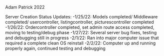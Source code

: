 Adam Patrick 2022

Server Creation Status Updates:
-1/25/22: Models completed/ Middleware completed/ usercontroller, listingcontroller, picturescontroller completed
-1/26/22: Ordercontroller completed, set admin route access completed, moving to testing/debug phase
-1/27/22: Several server bug fixes, testing and debugging still in progress
-2/1/22: Ran into major computer issue that required a complete clean OS reinstall
-2/2/22: Computer up and running properly again, continued testing and debugging